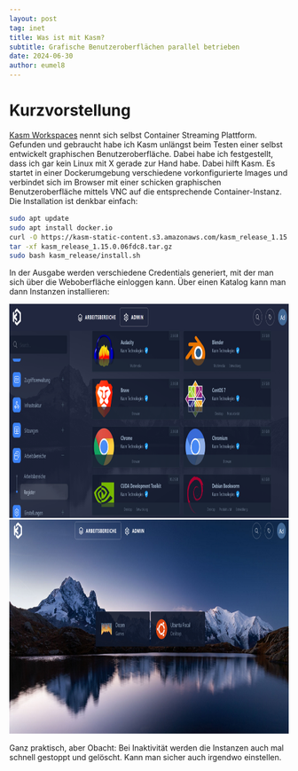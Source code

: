 ```yaml
---
layout: post
tag: inet
title: Was ist mit Kasm?
subtitle: Grafische Benutzeroberflächen parallel betrieben
date: 2024-06-30
author: eumel8
---
```


# Kurzvorstellung

[Kasm Workspaces](https://kasmweb.com/) nennt sich selbst Container Streaming Plattform. Gefunden und gebraucht habe ich Kasm unlängst beim Testen einer selbst entwickelt graphischen Benutzeroberfläche. Dabei habe ich festgestellt, dass ich gar kein Linux mit X gerade zur Hand habe. Dabei hilft Kasm. Es startet in einer Dockerumgebung verschiedene vorkonfigurierte Images und verbindet sich im Browser mit einer schicken graphischen Benutzeroberfläche mittels VNC auf die entsprechende Container-Instanz. Die Installation ist denkbar einfach:

```bash
sudo apt update
sudo apt install docker.io
curl -O https://kasm-static-content.s3.amazonaws.com/kasm_release_1.15.0.06fdc8.tar.gz
tar -xf kasm_release_1.15.0.06fdc8.tar.gz
sudo bash kasm_release/install.sh
```

In der Ausgabe werden verschiedene Credentials generiert, mit der man sich über die Weboberfläche einloggen kann. Über einen Katalog kann man dann Instanzen installieren:

<img src="/images/kasm_1.png" width="585" height="386"/>

<img src="/images/kasm_2.png" width="585" height="386"/>

Ganz praktisch, aber Obacht: Bei Inaktivität werden die Instanzen auch mal schnell gestoppt und gelöscht. Kann man sicher auch irgendwo einstellen.
